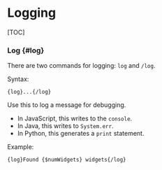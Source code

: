 # Logging

[TOC]

### Log {#log}

There are two commands for logging: `log` and `/log`.

Syntax:

```soy
{log}...{/log}
```

Use this to log a message for debugging.

*   In JavaScript, this writes to the `console`.
*   In Java, this writes to `System.err`.
*   In Python, this generates a `print` statement.

Example:

```soy
{log}Found {$numWidgets} widgets{/log}
```
